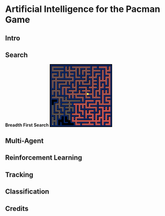 # Artificial Intelligence for the Pacman Game

## Intro

## Search
**Breadth First Search**
<img src="/search/imgs/BFS.png" alt="BFS" width="200px"/>
## Multi-Agent

## Reinforcement Learning

## Tracking

## Classification

## Credits
